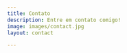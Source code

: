 ```yaml
---
title: Contato
description: Entre em contato comigo!
image: images/contact.jpg
layout: contact

---
```


